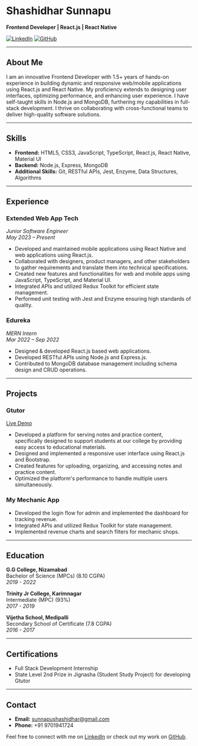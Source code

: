 # Shashidhar Sunnapu

**Frontend Developer | React.js | React Native**

[![LinkedIn](https://img.shields.io/badge/LinkedIn-Connect-blue)](https://www.linkedin.com/in/shashidhar-sunnapu/)
[![GitHub](https://img.shields.io/badge/GitHub-Follow-lightgrey)](https://github.com/SunnapuShashidhar)

---

## About Me

I am an innovative Frontend Developer with 1.5+ years of hands-on experience in building dynamic and responsive web/mobile applications using React.js and React Native. My proficiency extends to designing user interfaces, optimizing performance, and enhancing user experience. I have self-taught skills in Node.js and MongoDB, furthering my capabilities in full-stack development. I thrive on collaborating with cross-functional teams to deliver high-quality software solutions.

---

## Skills

- **Frontend:** HTML5, CSS3, JavaScript, TypeScript, React.js, React Native, Material UI
- **Backend:** Node.js, Express, MongoDB
- **Additional Skills:** Git, RESTful APIs, Jest, Enzyme, Data Structures, Algorithms

---

## Experience

### Extended Web App Tech
*Junior Software Engineer*  
*May 2023 – Present*

- Developed and maintained mobile applications using React Native and web applications using React.js.
- Collaborated with designers, product managers, and other stakeholders to gather requirements and translate them into technical specifications.
- Created new features and functionalities for web and mobile apps using JavaScript, TypeScript, and Material UI.
- Integrated APIs and utilized Redux Toolkit for efficient state management.
- Performed unit testing with Jest and Enzyme ensuring high standards of quality.

### Edureka
*MERN Intern*  
*Mar 2022 – Sep 2022*

- Designed & developed React.js based web applications.
- Developed RESTful APIs using Node.js and Express.js.
- Contributed to MongoDB database management including schema design and CRUD operations.

---

## Projects

### Gtutor
[Live Demo](https://gtutornzb.netlify.app/#/)
- Developed a platform for serving notes and practice content, specifically designed to support students at our college by providing easy access to educational materials.
- Designed and implemented a responsive user interface using React.js and Bootstrap.
- Created features for uploading, organizing, and accessing notes and practice content.
- Optimized the platform's performance to handle multiple users simultaneously.

### My Mechanic App
- Developed the login flow for admin and implemented the dashboard for tracking revenue.
- Integrated APIs and utilized Redux Toolkit for state management.
- Implemented revenue charts and search filters for mechanic shops.

---

## Education

**G.G College, Nizamabad**  
Bachelor of Science (MPCs) (8.10 CGPA)  
*2019 - 2022*

**Trinity Jr College, Karimnagar**  
Intermediate (MPC) (93%)  
*2017 - 2019*

**Vijetha School, Medipalli**  
Secondary School of Certificate (7.8 CGPA)  
*2016 - 2017*

---

## Certifications

- Full Stack Development Internship
- State Level 2nd Prize in Jignasha (Student Study Project) for developing Gtutor

---

## Contact

- **Email:** sunnapushashidhar@gmail.com
- **Phone:** +91 9701941724

Feel free to connect with me on [LinkedIn](https://www.linkedin.com/in/shashidhar-sunnapu/) or check out my work on [GitHub](https://github.com/SunnapuShashidhar).
